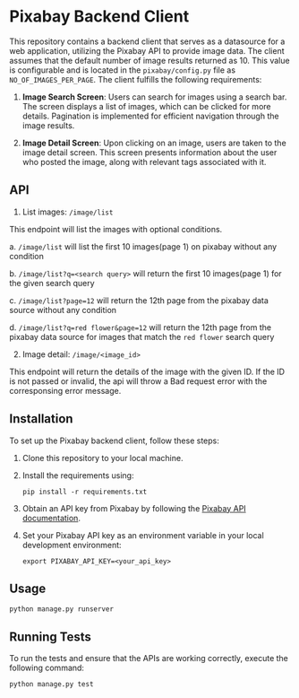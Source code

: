 # Pixabay Backend Client

This repository contains a backend client that serves as a datasource for a web application, utilizing the Pixabay API to provide image data. The client assumes that the default number of image results returned as 10. This value is configurable and is located in the `pixabay/config.py` file as `NO_OF_IMAGES_PER_PAGE`. The client fulfills the following requirements:

1. **Image Search Screen**: Users can search for images using a search bar. The screen displays a list of images, which can be clicked for more details. Pagination is implemented for efficient navigation through the image results.

2. **Image Detail Screen**: Upon clicking on an image, users are taken to the image detail screen. This screen presents information about the user who posted the image, along with relevant tags associated with it.

## API
1. List images: `/image/list`

This endpoint will list the images with optional conditions.

   a. `/image/list` will list the first 10 images(page 1) on pixabay without any condition

   b. `/image/list?q=<search query>` will return the first 10 images(page 1) for the given search query

   c. `/image/list?page=12` will return the 12th page from the pixabay data source without any condition

   d. `/image/list?q=red flower&page=12` will return the 12th page from the pixabay data source for images that match the `red flower` search query

2. Image detail: `/image/<image_id>`

This endpoint will return the details of the image with the given ID. If the ID is not passed or invalid, the api will throw a Bad request error with the corresponsing error message. 


## Installation

To set up the Pixabay backend client, follow these steps:

1. Clone this repository to your local machine.

2. Install the requirements using:
   
   ```shell
   pip install -r requirements.txt
   ```


3. Obtain an API key from Pixabay by following the [Pixabay API documentation](https://pixabay.com/api/docs/).

4. Set your Pixabay API key as an environment variable in your local development environment:
   
   ```shell
   export PIXABAY_API_KEY=<your_api_key>
   ```
## Usage
   
   ```shell
   python manage.py runserver
   ```

## Running Tests

To run the tests and ensure that the APIs are working correctly, execute the following command:
   
   ```shell
   python manage.py test
   ```
